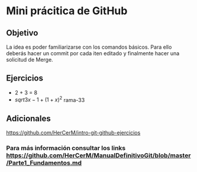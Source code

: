 # Mini prácitica de GitHub

## Objetivo ##

La idea es poder familiarizarse con los comandos básicos. Para ello deberás hacer un commit por cada iten editado y finalmente hacer una solicitud de Merge.

## Ejercicios ##

+ 2 + 3 = 8
+ $sqrt{3x-1}+(1+x)^2$ rama-33

## Adicionales

https://github.com/HerCerM/intro-git-github-ejercicios

### Para más información consultar los links https://github.com/HerCerM/ManualDefinitivoGit/blob/master/Parte1_Fundamentos.md

